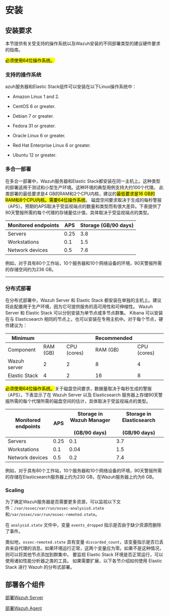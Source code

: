 # 安装

## 安装要求

本节提供有关受支持的操作系统以及Wazuh安装的不同部署类型的建议硬件要求的指南。

<mark>必须使用64位操作系统。</mark>

### 支持的操作系统

azuh服务器和Elastic Stack组件可以安装在以下Linux操作系统中：

- Amazon Linux 1 and 2.

- CentOS 6 or greater.

- Debian 7 or greater.

- Fedora 31 or greater.

- Oracle Linux 6 or greater.

- Red Hat Enterprise Linux 6 or greater.

- Ubuntu 12 or greater.

### 多合一部署

在多合一部署中，Wazuh服务器和Elastic Stack都安装在同一主机上。这种类型的部署适用于测试和小型生产环境。这种环境的典型用例支持大约100个代理。 此类部署的最低要求是4 GB的RAM和2个CPU内核，建议的<mark>最低要求是16 GB的RAM和8个CPU内核。需要64位操作系统</mark>。 磁盘空间要求取决于生成的每秒警报（APS）。预期的APS取决于受监视端点的数量和类型而有很大差异。下表提供了90天警报所需的每个代理的存储量估计值，具体取决于受监视端点的类型。

| Monitored endpoints | APS  | Storage (GB/90 days) |
| ------------------- | ---- | -------------------- |
| Servers             | 0.25 | 3.8                  |
| Workstations        | 0.1  | 1.5                  |
| Network devices     | 0.5  | 7.6                  |

例如，对于具有80个工作站，10个服务器和10个网络设备的环境，90天警报所需的存储空间约为236 GB。

----

### 分布式部署

在分布式部署中，Wazuh Server 和 Elastic Stack 都安装在单独的主机上。建议将此配置用于生产环境，因为它可提供服务的高可用性和可伸缩性。 Wazuh Server 和 Elastic Stack 可以分别安装为单节点或多节点群集。 Kibana 可以安装在与 Elasticsearch 相同的节点上，也可以安装在专用主机中。对于每个节点，硬件建议为：

| Minimum       |          |             | Recommended |             |
| ------------- | -------- | ----------- | ----------- | ----------- |
| Component     | RAM (GB) | CPU (cores) | RAM (GB)    | CPU (cores) |
| Wazuh server  | 2        | 2           | 8           | 4           |
| Elastic Stack | 4        | 2           | 16          | 8           |

<mark> 必须使用64位操作系统。</mark>关于磁盘空间要求，数据量取决于每秒生成的警报（APS）。下表显示了在 Wazuh Server 以及 Elasticsearch 服务器上存储90天警报所需的每个代理所需的磁盘空间的估计，具体取决于受监视端点的类型。

| Monitored endpoints | APS  | Storage in Wazuh Manager<br><br>(GB/90 days) | Storage in Elasticsearch<br><br>(GB/90 days) |
| ------------------- | ---- | -------------------------------------------- | -------------------------------------------- |
| Servers             | 0.25 | 0.1                                          | 3.7                                          |
| Workstations        | 0.1  | 0.04                                         | 1.5                                          |
| Network devices     | 0.5  | 0.2                                          | 7.4                                          |

例如，对于具有80个工作站，10个服务器和10个网络设备的环境，90天警报所需的存储在Elasticsearch服务器上约为230 GB，在Wazuh服务器上约为6 GB。

### Scaling

为了确定Wazuh服务器是否需要更多资源，可以监视以下文件：`/var/ossec/var/run/ossec-analysisd.state`和`/var/ossec/var/run/ossec-remoted.state`。

 在 `analysid.state` 文件中，变量 `events_dropped` 指示是否由于缺少资源而删除了事件。

类似地，`ossec-remoted.state` 具有变量 `discarded_count`，该变量指示是否已丢弃来自代理的消息。如果环境运行正常，这两个变量应为零。如果不是这种情况，则可以将其他节点添加到群集中。 要监视 Elastic Stack 环境是否正常运行，可以使用诸如性能分析器之类的工具。 如果需要扩展，以下各节介绍如何使用 Elastic Stack 进行 Wazuh 的分布式部署。



## 部署各个组件

[部署Wazuh Server](network_security/hids/Wazuh/install_server.md)

[部署Wazuh Agent](network_security/hids/Wazuh/install_agent.md)
